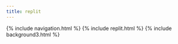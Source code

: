 ```yaml
---
title: replit
---
```


{% include navigation.html %}
{% include replit.html %}
{% include background3.html %}
